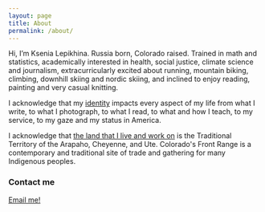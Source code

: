 ```yaml
---
layout: page
title: About
permalink: /about/
---
```


Hi, I’m Ksenia Lepikhina. Russia born, Colorado raised. Trained in math and statistics, academically interested in health, social justice, climate science and journalism, extracurricularly excited about running, mountain biking, climbing, downhill skiing and nordic skiing, and inclined to enjoy reading, painting and very casual knitting.

I acknowledge that my <a href="https://www.youtube.com/watch?v=CjxFvm3E73M&feature=youtu.be" target="_blank">identity</a> impacts every aspect of my life from what I write, to what I photograph, to what I read, to what and how I teach, to my service, to my gaze and my status in America.

I acknowledge that <a href="https://native-land.ca/" target="_blank">the land that I live and work on</a> is the Traditional Territory of the Arapaho, Cheyenne, and Ute. Colorado's Front Range is a contemporary and traditional site of trade and gathering for many Indigenous peoples.

### Contact me

[Email me!](mailto:kklepi@gmail.com)
